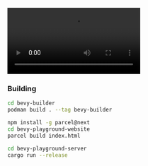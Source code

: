 ![demo of the website](./docs/bevy-playground.mp4)

### Building

```sh
cd bevy-builder
podman build . --tag bevy-builder
```

```sh
npm install -g parcel@next
cd bevy-playground-website
parcel build index.html
```

```sh
cd bevy-playground-server
cargo run --release
```